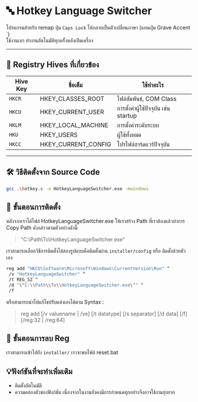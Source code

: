 # 🔤 Hotkey Language Switcher

โปรแกรมสำหรับ remap ปุ่ม `Caps Lock` ให้กลายเป็นตัวเปลี่ยนภาษา (แทนปุ่ม Grave Accent `)  
ใช้งานเบา ทำงานอัตโนมัติทุกครั้งหลังเปิดเครื่อง

---

## 🧱 Registry Hives ที่เกี่ยวข้อง

| Hive Key | ชื่อเต็ม | ใช้ทำอะไร |
|----------|----------|-------------|
| `HKCR`   | HKEY_CLASSES_ROOT   | ไฟล์สัมพันธ์, COM Class |
| `HKCU`   | HKEY_CURRENT_USER   | การตั้งค่าผู้ใช้ปัจจุบัน เช่น startup |
| `HKLM`   | HKEY_LOCAL_MACHINE  | การตั้งค่าระดับระบบ |
| `HKU`    | HKEY_USERS           | ผู้ใช้ทั้งหมด |
| `HKCC`   | HKEY_CURRENT_CONFIG | โปรไฟล์ฮาร์ดแวร์ปัจจุบัน |

---

## 🛠️ วิธีติดตั้งจาก Source Code

```bash
gcc .\hotkey.c -o HotkeyLanguageSwitcher.exe -mwindows
```
## 🚀 ขั้นตอนการติดตั้ง 
หลังจากเราได้ไฟล์ HotkeyLanguageSwitcher.exe ให้เราสร้าง Path ที่เราต้องแล้วทำการ Copy Path ดังกล่าวตามตัวอย่างดังนี้

> "C:\\Path\\To\\HotkeyLanguageSwitcher.exe\"  

เราสามารถเลือกวิธีการติดตั้งได้สองรูปแบบคือติดตั้งผ่าน `installer/config` หรือ ติดตั้งด้วยตัวเอง

```bash
reg add "HKCU\Software\Microsoft\Windows\CurrentVersion\Run" ^
 /v "HotkeyLanguageSwitcher" ^
 /t REG_SZ ^
 /d "\"C:\\Path\\To\\HotkeyLanguageSwitcher.exe\"" ^
 /f
```  
หรือสามารถนำไปแก้ไขปรับแต่งเองได้ตาม Syntax :
> reg add <keyname> [/v valuename | /ve] [/t datatype] [/s separator] [/d data] [/f] [/reg:32 | /reg:64]

## 🧹 ขั้นตอนการลบ Reg
เราสามารถเข้าไปยัง `installer/` เราจะพบไฟล์ reset.bat 

## 💡ฟังก์ชันที่จะทำเพิ่มเติม
- ติดตั้งอัตโนมัติ
- ความคล่องตัวของฟังก์ชัน เนื่องจากในงานยังคงมีการกำหนดทุกอย่างจึงอาจใช้งานยุ่งยาก
